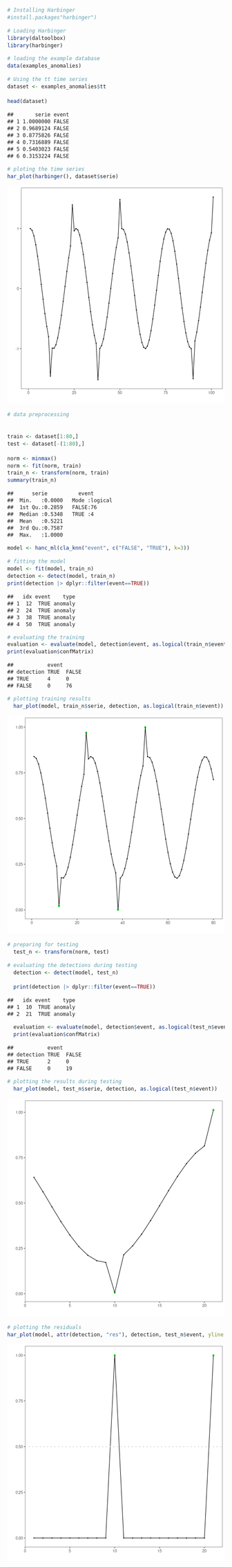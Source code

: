 
``` r
# Installing Harbinger
#install.packages"harbinger")
```


``` r
# Loading Harbinger
library(daltoolbox)
library(harbinger) 
```


``` r
# loading the example database
data(examples_anomalies)
```


``` r
# Using the tt time series
dataset <- examples_anomalies$tt

head(dataset)
```

```
##       serie event
## 1 1.0000000 FALSE
## 2 0.9689124 FALSE
## 3 0.8775826 FALSE
## 4 0.7316889 FALSE
## 5 0.5403023 FALSE
## 6 0.3153224 FALSE
```


``` r
# ploting the time series
har_plot(harbinger(), dataset$serie)
```

![plot of chunk unnamed-chunk-5](fig/hanc_ml_knn/unnamed-chunk-5-1.png)


``` r
# data preprocessing


train <- dataset[1:80,]
test <- dataset[-(1:80),]

norm <- minmax()
norm <- fit(norm, train)
train_n <- transform(norm, train)
summary(train_n)
```

```
##      serie          event        
##  Min.   :0.0000   Mode :logical  
##  1st Qu.:0.2859   FALSE:76       
##  Median :0.5348   TRUE :4        
##  Mean   :0.5221                  
##  3rd Qu.:0.7587                  
##  Max.   :1.0000
```


``` r
model <- hanc_ml(cla_knn("event", c("FALSE", "TRUE"), k=3))
```


``` r
# fitting the model
model <- fit(model, train_n)
detection <- detect(model, train_n)
print(detection |> dplyr::filter(event==TRUE))
```

```
##   idx event    type
## 1  12  TRUE anomaly
## 2  24  TRUE anomaly
## 3  38  TRUE anomaly
## 4  50  TRUE anomaly
```

``` r
# evaluating the training
evaluation <- evaluate(model, detection$event, as.logical(train_n$event))
print(evaluation$confMatrix)
```

```
##           event      
## detection TRUE  FALSE
## TRUE      4     0    
## FALSE     0     76
```


``` r
# plotting training results
  har_plot(model, train_n$serie, detection, as.logical(train_n$event))
```

![plot of chunk unnamed-chunk-9](fig/hanc_ml_knn/unnamed-chunk-9-1.png)


``` r
# preparing for testing
  test_n <- transform(norm, test)
```


``` r
# evaluating the detections during testing
  detection <- detect(model, test_n)

  print(detection |> dplyr::filter(event==TRUE))
```

```
##   idx event    type
## 1  10  TRUE anomaly
## 2  21  TRUE anomaly
```

``` r
  evaluation <- evaluate(model, detection$event, as.logical(test_n$event))
  print(evaluation$confMatrix)
```

```
##           event      
## detection TRUE  FALSE
## TRUE      2     0    
## FALSE     0     19
```


``` r
# plotting the results during testing
  har_plot(model, test_n$serie, detection, as.logical(test_n$event))
```

![plot of chunk unnamed-chunk-12](fig/hanc_ml_knn/unnamed-chunk-12-1.png)


``` r
# plotting the residuals
har_plot(model, attr(detection, "res"), detection, test_n$event, yline = attr(detection, "threshold"))
```

![plot of chunk unnamed-chunk-13](fig/hanc_ml_knn/unnamed-chunk-13-1.png)
